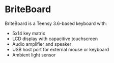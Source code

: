# BriteBoard

BriteBoard is a Teensy 3.6-based keyboard with:

- 5x14 key matrix
- LCD display with capacitive touchscreen
- Audio amplifier and speaker
- USB host port for external mouse or keyboard
- Ambient light sensor
